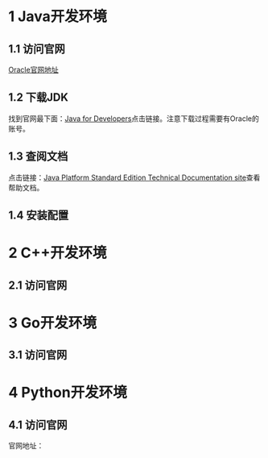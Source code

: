 # 1 Java开发环境

## 1.1 访问官网

[Oracle官网地址](http://oracle.com/)

## 1.2 下载JDK

找到官网最下面：[Java for Developers](http://www.oracle.com/technetwork/java/javase/downloads/)点击链接。注意下载过程需要有Oracle的账号。

## 1.3 查阅文档

点击链接：[Java Platform Standard Edition Technical Documentation site](http://docs.oracle.com/javase/)查看帮助文档。

## 1.4 安装配置





# 2 C++开发环境

## 2.1 访问官网



# 3 Go开发环境

## 3.1 访问官网



# 4 Python开发环境

## 4.1 访问官网

官网地址：